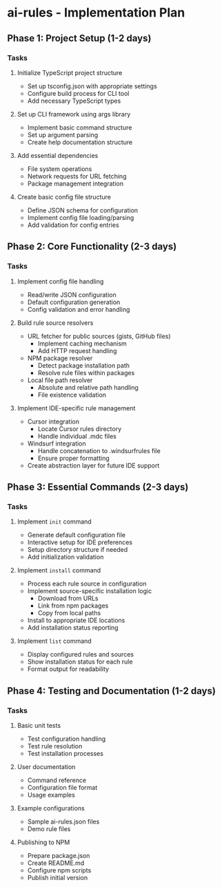 # ai-rules - Implementation Plan

## Phase 1: Project Setup (1-2 days)

### Tasks

1. Initialize TypeScript project structure

   - Set up tsconfig.json with appropriate settings
   - Configure build process for CLI tool
   - Add necessary TypeScript types

2. Set up CLI framework using args library

   - Implement basic command structure
   - Set up argument parsing
   - Create help documentation structure

3. Add essential dependencies

   - File system operations
   - Network requests for URL fetching
   - Package management integration

4. Create basic config file structure
   - Define JSON schema for configuration
   - Implement config file loading/parsing
   - Add validation for config entries

## Phase 2: Core Functionality (2-3 days)

### Tasks

1. Implement config file handling

   - Read/write JSON configuration
   - Default configuration generation
   - Config validation and error handling

2. Build rule source resolvers

   - URL fetcher for public sources (gists, GitHub files)
     - Implement caching mechanism
     - Add HTTP request handling
   - NPM package resolver
     - Detect package installation path
     - Resolve rule files within packages
   - Local file path resolver
     - Absolute and relative path handling
     - File existence validation

3. Implement IDE-specific rule management
   - Cursor integration
     - Locate Cursor rules directory
     - Handle individual .mdc files
   - Windsurf integration
     - Handle concatenation to .windsurfrules file
     - Ensure proper formatting
   - Create abstraction layer for future IDE support

## Phase 3: Essential Commands (2-3 days)

### Tasks

1. Implement `init` command

   - Generate default configuration file
   - Interactive setup for IDE preferences
   - Setup directory structure if needed
   - Add initialization validation

2. Implement `install` command

   - Process each rule source in configuration
   - Implement source-specific installation logic
     - Download from URLs
     - Link from npm packages
     - Copy from local paths
   - Install to appropriate IDE locations
   - Add installation status reporting

3. Implement `list` command
   - Display configured rules and sources
   - Show installation status for each rule
   - Format output for readability

## Phase 4: Testing and Documentation (1-2 days)

### Tasks

1. Basic unit tests

   - Test configuration handling
   - Test rule resolution
   - Test installation processes

2. User documentation

   - Command reference
   - Configuration file format
   - Usage examples

3. Example configurations

   - Sample ai-rules.json files
   - Demo rule files

4. Publishing to NPM
   - Prepare package.json
   - Create README.md
   - Configure npm scripts
   - Publish initial version
